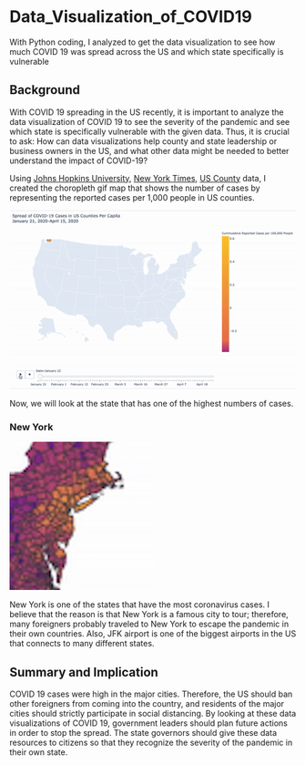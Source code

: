 # Data_Visualization_of_COVID19
With Python coding, I analyzed to get the data visualization to see how much COVID 19 was spread across the US and which state specifically is vulnerable

## Background
With COVID 19 spreading in the US recently, it is important to analyze the data visualization of COVID 19 to see the severity of the pandemic and see which state is specifically vulnerable with the given data. Thus, it is crucial to ask: How can data visualizations help county and state leadership or business owners in the US, and what other data might be needed to better understand the impact of COVID-19?

Using [Johns Hopkins University](https://github.com/CSSEGISandData/COVID-19/tree/master/csse_covid_19_data/csse_covid_19_daily_reports), [New York Times](https://github.com/nytimes/covid-19-data), [US County](https://raw.githubusercontent.com/plotly/datasets/master/geojson-counties-fips.json) data, I created the choropleth gif map that shows the number of cases by representing the reported cases per 1,000 people in US counties. 

![alt](https://github.com/ywonjun1021/Data_Visualization_of_COVID19/blob/master/choropleth.gif)

Now, we will look at the state that has one of the highest numbers of cases.

### New York
![alt](https://github.com/ywonjun1021/Data_Visualization_of_COVID19/blob/master/New%20York.png)

New York is one of the states that have the most coronavirus cases.
I believe that the reason is that New York is a famous city to tour; therefore, many foreigners probably traveled to New York to escape the pandemic in their own countries. 
Also, JFK airport is one of the biggest airports in the US that connects to many different states. 

## Summary and Implication
COVID 19 cases were high in the major cities. Therefore, the US should ban other foreigners from coming into the country, and residents of the major cities should strictly participate in social distancing. By looking at these data visualizations of COVID 19, government leaders should plan future actions in order to stop the spread. The state governors should give these data resources to citizens so that they recognize the severity of the pandemic in their own state. 

